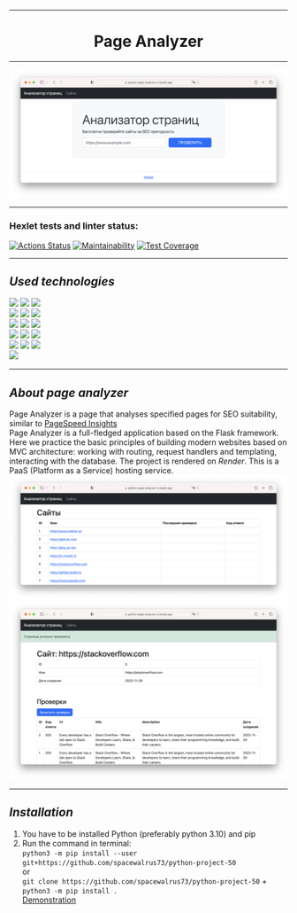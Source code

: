 ______________________________
<h1 align="center">Page Analyzer</h1>

______________________________
![Анализатор страниц главная](https://github.com/spacewalrus73/Gifs/blob/master/png_3prj/main_page.png)
______________________________
### Hexlet tests and linter status:
[![Actions Status](https://github.com/spacewalrus73/python-project-83/workflows/hexlet-check/badge.svg)](https://github.com/spacewalrus73/python-project-83/actions)
[![Maintainability](https://api.codeclimate.com/v1/badges/273a2291be7ec3020e19/maintainability)](https://codeclimate.com/github/spacewalrus73/python-project-83/maintainability)
[![Test Coverage](https://api.codeclimate.com/v1/badges/273a2291be7ec3020e19/test_coverage)](https://codeclimate.com/github/spacewalrus73/python-project-83/test_coverage)  
______________________________
## *Used technologies*
![](https://img.shields.io/badge/Python-v3.10.6-yellow?style=plastic&logo=python)  ![](https://img.shields.io/badge/Poetry-v1.5.1-blue?style=plastic&logo=poetry)  ![](https://img.shields.io/badge/flake8-v6.0.0-black?style=plastic&logo=flake8)  
![](https://img.shields.io/badge/Pytest-v7.4.0-yellowgreen?style=plastic&logo=Pytest)  ![](https://img.shields.io/badge/Git-v2.34.1-orange?style=plastic&logo=Git)  ![](https://img.shields.io/badge/Flask-v2.3.2-black?style=plastic&logo=Flask)  
![](https://img.shields.io/badge/Gunicorn-v20.1.0-mint?style=plastic&logo=gunicorn)  ![](https://img.shields.io/badge/Python_dotenv-v1.0.0-mint?style=plastic)  ![](https://img.shields.io/badge/Psycopg2-v2.9.6-mint?style=plastic)  
![](https://img.shields.io/badge/Beautifulsoup4-v4.12.2-blue?style=plastic)  ![](https://img.shields.io/badge/Validators-v0.20.0-mint?style=plastic)  ![](https://img.shields.io/badge/Requests-v2.31.0-mint?style=plastic)  
![](https://img.shields.io/badge/Jinja2-v2.1.2-red?style=plastic&logo=Jinja)  ![](https://img.shields.io/badge/PostgreSQL-v14.8-blue?style=plastic&logo=postgresql)  ![](https://img.shields.io/badge/Pytest_cov-v4.1.0-mint?style=plastic&logo=pytest)  
![](https://img.shields.io/badge/Bootstrap-v5.3.1-purple?style=plastic&logo=bootstrap)
______________________________
## _About page analyzer_
Page Analyzer is a page that analyses specified pages for SEO suitability, similar to <a href="https://pagespeed.web.dev/">PageSpeed Insights</a>  
Page Analyzer is a full-fledged application based on the Flask framework. Here we practice the basic principles of 
building modern websites based on MVC architecture: working with routing, request handlers and templating, interacting with the database.
The project is rendered on *Render*. This is a PaaS (Platform as a Service) hosting service.  
![Страница со списком сайтов](https://github.com/spacewalrus73/Gifs/blob/master/png_3prj/websites_page.png)  
![Страница сайта](https://github.com/spacewalrus73/Gifs/blob/master/png_3prj/site_page.png)  
________________________________
## _Installation_  
1. You have to be installed Python (preferably python 3.10) and pip
2. Run the command in terminal:  
`python3 -m pip install --user git+https://github.com/spacewalrus73/python-project-50`  
or  
`git clone https://github.com/spacewalrus73/python-project-50` + `python3 -m pip install .`  
<a href="https://my-app-bqkg.onrender.com/">Demonstration</a>